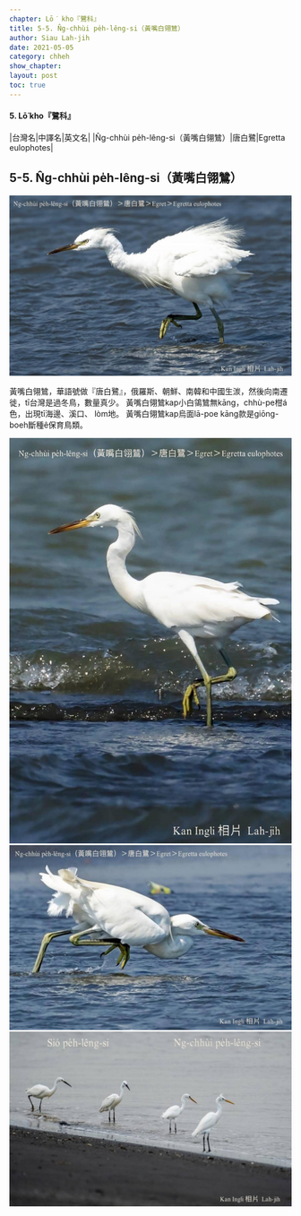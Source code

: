 ```yaml
---
chapter: Lō͘ kho『鷺科』
title: 5-5. N̂g-chhùi pe̍h-lêng-si（黃嘴白翎鷥）
author: Siau Lah-jih
date: 2021-05-05
category: chheh
show_chapter:
layout: post
toc: true
---
```


#### 5. Lō͘ kho『鷺科』

|台灣名|中譯名|英文名|
|N̂g-chhùi pe̍h-lêng-si（黃嘴白翎鷥）|唐白鷺|Egretta eulophotes|


## 5-5. N̂g-chhùi pe̍h-lêng-si（黃嘴白翎鷥）

![](../too5/05/05-5-2.黃嘴白翎.jpg)


黃嘴白翎鷥，華語號做『唐白鷺』，俄羅斯、朝鮮、南韓和中國生湠，然後向南遷徙，tī台灣是過冬鳥，數量真少。
黃嘴白翎鷥kap小白鴒鷥無kāng，chhù-pe柑á色，出現tī海邊、溪口、 lòm地。
黃嘴白翎鷥kap烏面lā-poe kāng款是giōng-boeh斷種ê保育鳥類。


![](../too5/05/05-5-1.黃嘴白翎.jpg)
![](../too5/05/05-5-3.黃嘴白翎.jpg)
![](../too5/05/05-5-4.黃嘴白翎.jpg)

